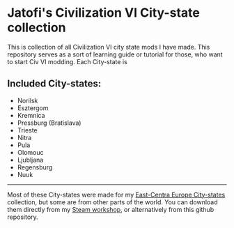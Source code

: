 # Jatofi's Civilization VI City-state collection
This is collection of all Civilization VI city state mods I have made. This repository serves as a sort of learning guide or tutorial for those, who want to start Civ VI modding. Each City-state is 

## Included City-states:
- Norilsk
- Esztergom
- Kremnica
- Pressburg (Bratislava)
- Trieste
- Nitra
- Pula
- Olomouc
- Ljubljana
- Regensburg
- Nuuk
---
Most of these City-states were made for my [East-Centra Europe City-states](https://steamcommunity.com/sharedfiles/filedetails/?id=2833648615) collection, but some are from other parts of the world. You can download them directly from my [Steam workshop](https://steamcommunity.com/profiles/76561199022022271/myworkshopfiles/?appid=289070), or alternatively from this github repository.
